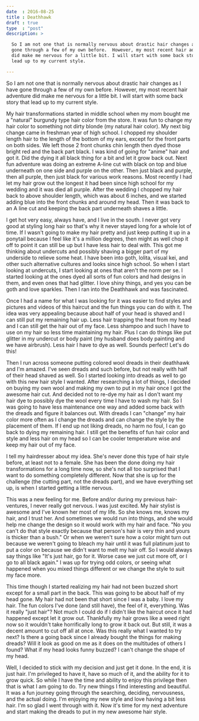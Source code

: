 ```yaml
---
date  : 2016-08-25
title : Deathhawk
draft : true
type  : "post"
description: >

  So I am not one that is normally nervous about drastic hair changes as I have
  gone through a few of my own before.  However, my most recent hair adventure
  did make me nervous for a little bit. I will start with some back story that
  lead up to my current style.

---
```


So I am not one that is normally nervous about drastic hair changes as I have
gone through a few of my own before.  However, my most recent hair adventure did
make me nervous for a little bit. I will start with some back story that lead up
to my current style.

My hair transformations started in middle school when my mom bought me
a "natural" burgundy type hair color from the store.  It was fun to change my
hair color to something not dirty blonde (my natural hair color).  My next big
change came in freshman year of high school.  I chopped my shoulder length hair
to the length of the bottom of my ears, except for the front parts on both
sides.  We left those 2 front chunks chin length then dyed those bright red and
the back part black. I was kind of going for "anime" hair and got it.  Did the
dying it all black thing for a bit and let it grow back out.  Next fun adventure
was doing an extreme A-line cut with black on top and blue underneath on one
side and purple on the other. Then just black and purple, then all purple, then
just black for various work reasons.  Most recently I had let my hair grow out
the longest it had been since high school for my wedding and it was died all
purple.  After the wedding I chopped my hair back to above shoulder length,
which was about 6 inches, and we started adding blue into the front chunks and
around my head.  Then it was back to an A line cut and keeping the back part
underneath shaves a little.

I get hot very easy, always have, and I live in the south.  I never got very
good at styling long hair so that's why it never stayed long for a whole lot of
time.  If I wasn't going to make my hair pretty and just keep putting it up in
a ponytail because I feel like it's a million degrees, then might as well chop
it off to point it can still be up but I have less hair to deal with.  This got
me thinking about undercuts and possibly shaving a bigger part of my underside
to relieve some heat.  I have been into goth, lolita, visual kei, and other such
alternative cultures and looks since high school.  So when I start looking at
undercuts, I start looking at ones that aren't the norm per se.  I started
looking at the ones dyed all sorts of fun colors and had designs in them, and
even ones that had glitter.  I love shiny things, and yes you can be goth and
love sparkles.  Then I ran into the Deathhawk and was fascinated.

Once I had a name for what I was looking for it was easier to find styles and
pictures and videos of this haircut and the fun things you can do with it.  The
idea was very appealing because about half of your head is shaved and I can
still put my remaining hair up.  Less hair trapping the heat from my head and
I can still get the hair out of my face.  Less shampoo and such I have to use on
my hair so less time maintaining my hair.  Plus I can do things like put glitter
in my undercut or body paint (my husband does body painting and we have
airbrush).  Less hair I have to dye as well.  Sounds perfect!  Let's do this!

Then I run across someone putting colored wool dreads in their deathhawk and I'm
amazed.  I've seen dreads and such before, but not really with half of their
head shaved as well.  So I started looking into dreads as well to go with this
new hair style I wanted.  After researching a lot of things, I decided on buying
my own wool and making my own to put in my hair once I got the awesome hair cut.
And decided not to re-dye my hair as I don't want my hair dye to possibly dye
the wool every time I have to wash my hair.  So I was going to have less
maintenance one way and added some back with the dreads and figure it balances
out.  With dreads I can "change" my hair color more often as I change the dreads
and can change the style by the placement of them.  If I end up not liking
dreads, no harm no foul, I can go back to dying my remaining hair.  I still get
the benefits of fun hair color and style and less hair on my head so I can be
cooler temperature wise and keep my hair out of my face.

I tell my hairdresser about my idea.  She's never done this type of hair style
before, at least not to a female.  She has been the done doing my hair
transformations for a long time now, so  she's not all too surprised that I want
to do something completely different.  Now that she is up for the challenge (the
cutting part, not the dreads part), and we have everything set up, is when
I started getting a little nervous.

This was a new feeling for me.  Before and/or during my previous hair-ventures,
I never really got nervous.  I was just excited.  My hair stylist is awesome and
I've known her most of my life.  So she knows me, knows my hair, and I trust
her.  And sometimes we would run into things, and she would help me change the
design so it would work with my hair and face.  "No you can't do that style
exactly because that person's hair is very thin and yours is thicker than
a bush."  Or when we weren't sure how a color might turn out because we weren't
going to bleach my hair until it was full platinum just to put a color on
because we didn't want to melt my hair off.  So I would always say things like
"It's just hair, go for it.  Worse case we just cut more off, or I go to all
black again."  I was up for trying odd colors, or seeing what happened when you
mixed things different or we change the style to suit my face more.

This time though I started realizing my hair had not been buzzed short except
for a small part in the back.  This was going to be about half of my head gone.
My hair had not been that short since I was a baby.  I love my hair.  The fun
colors I've done (and still have), the feel of it, everything.  Was it really
"just hair"? Not much I could do if I didn't like the haircut once it had
happened except let it grow out.  Thankfully my hair grows like a weed right now
so it wouldn't take horrifically long to grow it back out.  But still, it was
a decent amount to cut off all at once.  Was this really what I wanted to try
next? Is there a going back since I already bought the things for making dreads?
Will it look as good on me as it does on the multitudes of others I found?  What
if my head looks funny buzzed?  I can't change the shape of my head.

Well, I decided to stick with my decision and just get it done.  In the end, it
is just hair.  I'm privileged to have it, have so much of it, and the ability
for it to grow quick.  So while I have the time and ability to enjoy this
privilege then that is what I am going to do.  Try new things I find interesting
and beautiful.  It was a fun journey going through the searching, deciding,
nervousness, and the actual doing.  I'm enjoying my new style and love having
a bit less hair.  I'm so glad I went through with it.  Now it's time for my next
adventure and start making the dreads to put in my new awesome hair style.
